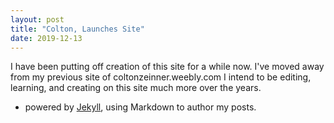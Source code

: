 ```yaml
---
layout: post
title: "Colton, Launches Site"
date: 2019-12-13
---
```


I have been putting off creation of this site for a while now. I've moved away from my previous site of coltonzeinner.weebly.com
I intend to be editing, learning, and creating on this site much more over the years.




- powered by [Jekyll](http://jekyllrb.com),
using Markdown to author my posts. 
